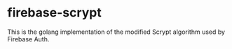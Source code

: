 # firebase-scrypt
This is the golang implementation of the modified Scrypt algorithm used by Firebase Auth.
